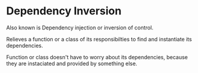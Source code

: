 # Dependency Inversion

Also known is Dependency injection or inversion of control.

Relieves a function or a class of its responsibilties to find and instantiate its dependencies.

Function or class doesn't have to worry about its dependencies, because they are instaciated and provided by something else.